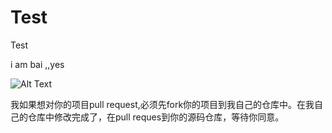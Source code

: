 # Test
Test

i am bai ,,yes

![Alt Text](https://github.com/DeftMKJ/mutipleFormVC/blob/master/fork说明.png)

我如果想对你的项目pull request,必须先fork你的项目到我自己的仓库中。在我自己的仓库中修改完成了，在pull reques到你的源码仓库，等待你同意。
